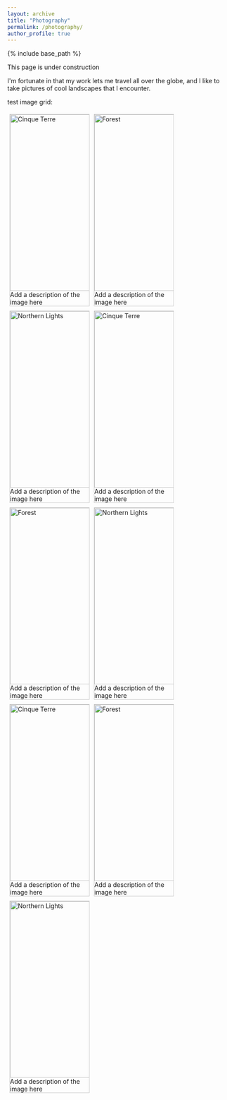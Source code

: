 ```yaml
---
layout: archive
title: "Photography"
permalink: /photography/
author_profile: true
---
```


{% include base_path %}

This page is under construction

I'm fortunate in that my work lets me travel all over the globe, and I like to take pictures of cool landscapes that I encounter.

test image grid:

<html>
<head>
<style>
div.gallery {
  margin: 5px;
  border: 1px solid #ccc;
  float: left;
  width: 180px;
}

div.gallery:hover {
  border: 1px solid #777;
}

div.gallery img {
  width: 100%;
  height: auto;
}

div.desc {
  padding: 15px;
  text-align: center;
}
</style>
</head>
<body>

<div class="gallery">
  <a target="_blank" href="https://geographical.co.uk/media/k2/items/cache/852c2fa5e5468761c3ae8b796ca9be85_XL.jpg">
    <img src="https://geographical.co.uk/media/k2/items/cache/852c2fa5e5468761c3ae8b796ca9be85_XL.jpg" alt="Cinque Terre" width="600" height="400">
  </a>
  <div class="desc">Add a description of the image here</div>
</div>

<div class="gallery">
  <a target="_blank" href="https://res.cloudinary.com/dk-find-out/image/upload/q_80,w_1920,f_auto/A-Alamy-BXWK5E_vvmkuf.jpg">
    <img src="https://res.cloudinary.com/dk-find-out/image/upload/q_80,w_1920,f_auto/A-Alamy-BXWK5E_vvmkuf.jpg" alt="Forest" width="600" height="400">
  </a>
  <div class="desc">Add a description of the image here</div>
</div>

<div class="gallery">
  <a target="_blank" href="https://cdn.mos.cms.futurecdn.net/ntFmJUZ8tw3ULD3tkBaAtf.jpg">
    <img src="https://cdn.mos.cms.futurecdn.net/ntFmJUZ8tw3ULD3tkBaAtf.jpg" alt="Northern Lights" width="600" height="400">
  </a>
  <div class="desc">Add a description of the image here</div>
</div>
<div class="gallery">
  <a target="_blank" href="https://geographical.co.uk/media/k2/items/cache/852c2fa5e5468761c3ae8b796ca9be85_XL.jpg">
    <img src="https://geographical.co.uk/media/k2/items/cache/852c2fa5e5468761c3ae8b796ca9be85_XL.jpg" alt="Cinque Terre" width="600" height="400">
  </a>
  <div class="desc">Add a description of the image here</div>
</div>

<div class="gallery">
  <a target="_blank" href="https://res.cloudinary.com/dk-find-out/image/upload/q_80,w_1920,f_auto/A-Alamy-BXWK5E_vvmkuf.jpg">
    <img src="https://res.cloudinary.com/dk-find-out/image/upload/q_80,w_1920,f_auto/A-Alamy-BXWK5E_vvmkuf.jpg" alt="Forest" width="600" height="400">
  </a>
  <div class="desc">Add a description of the image here</div>
</div>

<div class="gallery">
  <a target="_blank" href="https://cdn.mos.cms.futurecdn.net/ntFmJUZ8tw3ULD3tkBaAtf.jpg">
    <img src="https://cdn.mos.cms.futurecdn.net/ntFmJUZ8tw3ULD3tkBaAtf.jpg" alt="Northern Lights" width="600" height="400">
  </a>
  <div class="desc">Add a description of the image here</div>
</div>
<div class="gallery">
  <a target="_blank" href="https://geographical.co.uk/media/k2/items/cache/852c2fa5e5468761c3ae8b796ca9be85_XL.jpg">
    <img src="https://geographical.co.uk/media/k2/items/cache/852c2fa5e5468761c3ae8b796ca9be85_XL.jpg" alt="Cinque Terre" width="600" height="400">
  </a>
  <div class="desc">Add a description of the image here</div>
</div>

<div class="gallery">
  <a target="_blank" href="https://res.cloudinary.com/dk-find-out/image/upload/q_80,w_1920,f_auto/A-Alamy-BXWK5E_vvmkuf.jpg">
    <img src="https://res.cloudinary.com/dk-find-out/image/upload/q_80,w_1920,f_auto/A-Alamy-BXWK5E_vvmkuf.jpg" alt="Forest" width="600" height="400">
  </a>
  <div class="desc">Add a description of the image here</div>
</div>

<div class="gallery">
  <a target="_blank" href="https://cdn.mos.cms.futurecdn.net/ntFmJUZ8tw3ULD3tkBaAtf.jpg">
    <img src="https://cdn.mos.cms.futurecdn.net/ntFmJUZ8tw3ULD3tkBaAtf.jpg" alt="Northern Lights" width="600" height="400">
  </a>
  <div class="desc">Add a description of the image here</div>
</div>
</body>
</html>


